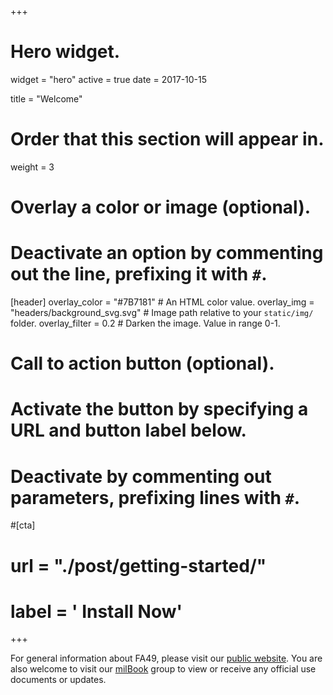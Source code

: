 +++
# Hero widget.
widget = "hero"
active = true
date = 2017-10-15

title = "Welcome"

# Order that this section will appear in.
weight = 3

# Overlay a color or image (optional).
#   Deactivate an option by commenting out the line, prefixing it with `#`.
[header]
  overlay_color = "#7B7181"  # An HTML color value.
  overlay_img = "headers/background_svg.svg"  # Image path relative to your `static/img/` folder.
  overlay_filter = 0.2  # Darken the image. Value in range 0-1.
  

# Call to action button (optional).
#   Activate the button by specifying a URL and button label below.
#   Deactivate by commenting out parameters, prefixing lines with `#`.
#[cta]
#  url = "./post/getting-started/"
#  label = '<i class="fa fa-download"></i> Install Now'

+++

For general information about FA49, please visit our <a href="http://www.fa49.army.mil/">public website</a>. You are also welcome to visit our <a href = "https://www.milsuite.mil/book/groups/fa49-orsa">milBook</a> group to view or receive any official use documents or updates.
